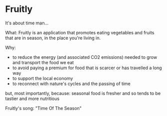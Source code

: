Fruitly
=======

It's about time man...

What: 
Fruitly is an application that promotes eating vegetables and fruits that are in season, in the place you're living in.

Why: 
* to reduce the energy (and associated CO2 emissions) needed to grow and transport the food we eat
* to avoid paying a premium for food that is scarcer or has travelled a long way
* to support the local economy
* to reconnect with nature's cycles and the passing of time

but, most importantly, because:
seasonal food is fresher and so tends to be tastier and more nutritious

Fruitly's song: "Time Of The Season"
